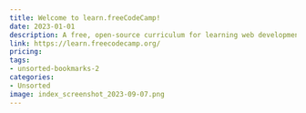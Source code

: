 ```yaml
---
title: Welcome to learn.freeCodeCamp!
date: 2023-01-01
description: A free, open-source curriculum for learning web development, with interactive challenges and projects.
link: https://learn.freecodecamp.org/
pricing: 
tags: 
- unsorted-bookmarks-2 
categories: 
- Unsorted 
image: index_screenshot_2023-09-07.png
---
```

